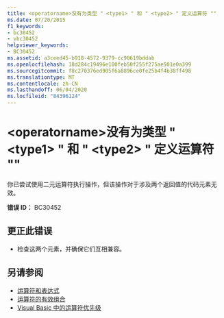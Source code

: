 ```yaml
---
title: <operatorname>没有为类型 " <type1> " 和 " <type2> " 定义运算符 ""
ms.date: 07/20/2015
f1_keywords:
- bc30452
- vbc30452
helpviewer_keywords:
- BC30452
ms.assetid: a3ceed45-b918-4572-9379-cc90619bddab
ms.openlocfilehash: 18d284c19496e100feb50f255f275ae501e0a399
ms.sourcegitcommit: f8c270376ed905f6a8896ce0fe25b4f4b38ff498
ms.translationtype: MT
ms.contentlocale: zh-CN
ms.lasthandoff: 06/04/2020
ms.locfileid: "84396124"
---
```

# <a name="operator-operatorname-is-not-defined-for-types-type1-and-type2"></a>\<operatorname>没有为类型 " \<type1> " 和 " \<type2> " 定义运算符 ""
你已尝试使用二元运算符执行操作，但该操作对于涉及两个返回值的代码元素无效。  
  
 **错误 ID：** BC30452  
  
## <a name="to-correct-this-error"></a>更正此错误  
  
- 检查这两个元素，并确保它们互相兼容。  
  
## <a name="see-also"></a>另请参阅

- [运算符和表达式](../programming-guide/language-features/operators-and-expressions/index.md)
- [运算符的有效组合](../programming-guide/language-features/operators-and-expressions/efficient-combination-of-operators.md)
- [Visual Basic 中的运算符优先级](../language-reference/operators/operator-precedence.md)
